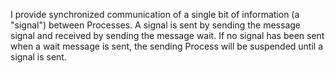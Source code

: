 I provide synchronized communication of a single bit of information (a "signal") between Processes. A signal is sent by sending the message signal and received by sending the message wait. If no signal has been sent when a wait message is sent, the sending Process will be suspended until a signal is sent.